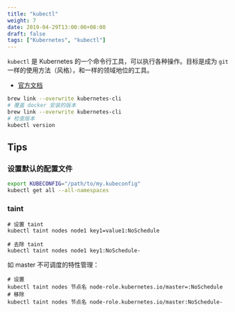 ```yaml
---
title: "kubectl"
weight: 7
date: 2019-04-29T13:00:00+08:00
draft: false
tags: ["Kubernetes", "kubectl"]
---
```


`kubectl` 是 Kubernetes 的一个命令行工具，可以执行各种操作。目标是成为 `git` 一样的使用方法（风格），和一样的领域地位的工具。

- [官方文档](https://kubectl.docs.kubernetes.io/)

```sh
brew link --overwrite kubernetes-cli
# 覆盖 docker 安装的版本
brew link --overwrite kubernetes-cli
# 检查版本
kubectl version
```

## Tips

### 设置默认的配置文件

```sh
export KUBECONFIG="/path/to/my.kubeconfig"
kubectl get all --all-namespaces
```

### taint

```
# 设置 taint
kubectl taint nodes node1 key1=value1:NoSchedule

# 去除 taint
kubectl taint nodes node1 key1:NoSchedule-
```

如 master 不可调度的特性管理：

```
# 设置
kubectl taint nodes 节点名 node-role.kubernetes.io/master=:NoSchedule
# 移除
kubectl taint nodes 节点名 node-role.kubernetes.io/master:NoSchedule-
```
